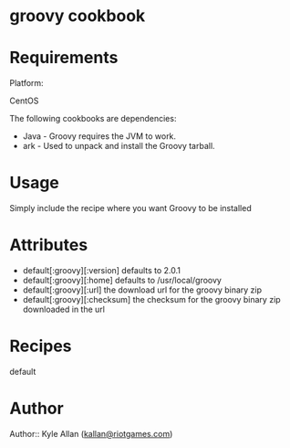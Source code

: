 # groovy cookbook

# Requirements

Platform:

CentOS

The following cookbooks are dependencies:

* Java - Groovy requires the JVM to work.
* ark - Used to unpack and install the Groovy tarball.

# Usage

Simply include the recipe where you want Groovy to be installed

# Attributes

* default[:groovy][:version] defaults to 2.0.1
* default[:groovy][:home] defaults to /usr/local/groovy
* default[:groovy][:url] the download url for the groovy binary zip
* default[:groovy][:checksum] the checksum for the groovy binary zip downloaded in the url

# Recipes

default

# Author

Author:: Kyle Allan (<kallan@riotgames.com>)